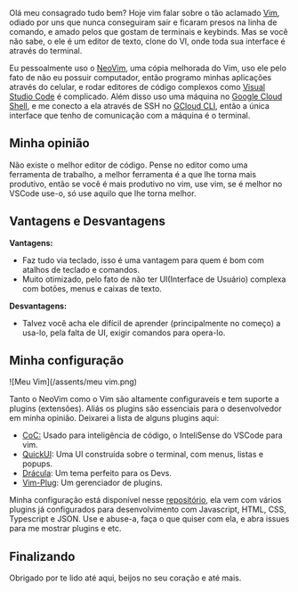 Olá meu consagrado tudo bem? Hoje vim falar sobre o tão aclamado [Vim](https://www.vim.org/), odiado por uns que nunca conseguiram sair e ficaram presos na linha de comando, e amado pelos que gostam de terminais e keybinds. Mas se você não sabe, o ele é um editor de texto, clone do VI, onde toda sua interface é através do terminal.

Eu pessoalmente uso o [NeoVim](https://neovim.io/), uma cópia melhorada do Vim, uso ele pelo fato de não eu possuir computador, então programo minhas aplicações através do celular, e rodar editores de código complexos como [Visual Studio Code](https://code.visualstudio.com/) é complicado. Além disso uso uma máquina no [Google Cloud Shell](https://cloud.google.com/shell), e me conecto a ela através de SSH no [GCloud CLI](https://cloud.google.com/sdk/gcloud), então a única interface que tenho de comunicação com a máquina é o terminal.

## Minha opinião

Não existe o melhor editor de código. Pense no editor como uma ferramenta de trabalho, a melhor ferramenta é a que lhe torna mais produtivo, então se você é mais produtivo no vim, use vim, se é melhor no VSCode use-o, só use aquilo que lhe torna melhor.

## Vantagens e Desvantagens

**Vantagens:**

- Faz tudo via teclado, isso é uma vantagem para quem é bom com atalhos de teclado e comandos.
- Muito otimizado, pelo fato de não ter UI(Interface de Usuário) complexa com botões, menus e caixas de texto.

**Desvantagens:**

- Talvez você acha ele difícil de aprender (principalmente no começo) a usa-lo, pela falta de UI, exigir comandos para opera-lo.

## Minha configuração

![Meu Vim](/assents/meu vim.png)

Tanto o NeoVim como o Vim são altamente configuraveis e tem suporte a plugins (extensões). Aliás os plugins são essenciais para o desenvolvedor em minha opinião. Deixarei a lista de alguns plugins aqui:

- [CoC:](https://github.com/neoclide/coc.nvim) Usado para inteligência de código, o InteliSense do VSCode para vim.
- [QuickUI](https://github.com/skywind3000/vim-quickui): Uma UI construída sobre o terminal, com menus, listas e popups.
- [Drácula](https://github.com/dracula/vim): Um tema perfeito para os Devs.
- [Vim-Plug](https://github.com/junegunn/vim-plug): Um gerenciador de plugins.

Minha configuração está disponível nesse [repositório](https://github.com/gsbenevides2/neovim-config), ela vem com vários plugins já configurados para desenvolvimento com Javascript, HTML, CSS, Typescript e JSON. Use e abuse-a, faça o que quiser com ela, e abra issues para me mostrar plugins e etc.

## Finalizando

Obrigado por te lido até aqui, beijos no seu coração e até mais.
